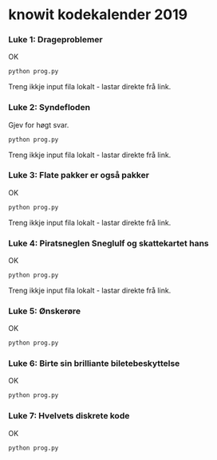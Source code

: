 # knowit kodekalender 2019

### Luke 1: Drageproblemer
OK  
```bash
python prog.py
```
Treng ikkje input fila lokalt - lastar direkte frå link.

### Luke 2: Syndefloden
Gjev for høgt svar.
```bash
python prog.py
```
Treng ikkje input fila lokalt - lastar direkte frå link.

### Luke 3: Flate pakker er også pakker
OK  
```bash
python prog.py
```
Treng ikkje input fila lokalt - lastar direkte frå link.

### Luke 4: Piratsneglen Sneglulf og skattekartet hans
OK  
```bash
python prog.py
```
Treng ikkje input fila lokalt - lastar direkte frå link.

### Luke 5: Ønskerøre
OK  
```bash
python prog.py
```

### Luke 6: Birte sin brilliante biletebeskyttelse
OK  
```bash
python prog.py
```

### Luke 7: Hvelvets diskrete kode
OK  
```bash
python prog.py
```
